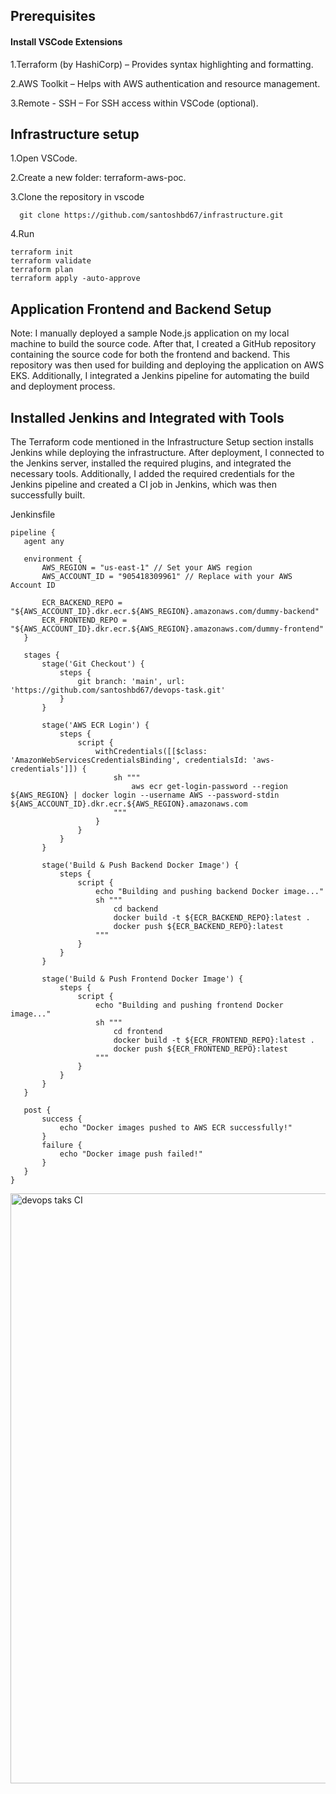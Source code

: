 ## Prerequisites

#### Install VSCode Extensions

1.Terraform (by HashiCorp) – Provides syntax highlighting and formatting.

2.AWS Toolkit – Helps with AWS authentication and resource management.

3.Remote - SSH – For SSH access within VSCode (optional).

## Infrastructure setup

1.Open VSCode.

2.Create a new folder: terraform-aws-poc.

3.Clone the repository in vscode
```
  git clone https://github.com/santoshbd67/infrastructure.git
```
4.Run 
```
terraform init
terraform validate
terraform plan
terraform apply -auto-approve
```

  ## Application Frontend and Backend Setup
Note: I manually deployed a sample Node.js application on my local machine to build the source code. After that, I created a GitHub repository containing the source code for both the frontend and backend. This repository was then used for building and deploying the application on AWS EKS. Additionally, I integrated a Jenkins pipeline for automating the build and deployment process.

## Installed Jenkins and Integrated with Tools
The Terraform code mentioned in the Infrastructure Setup section installs Jenkins while deploying the infrastructure. After deployment, I connected to the Jenkins server, installed the required plugins, and integrated the necessary tools. Additionally, I added the required credentials for the Jenkins pipeline and created a CI job in Jenkins, which was then successfully built.

 Jenkinsfile
 ```
pipeline {
    agent any

    environment {
        AWS_REGION = "us-east-1" // Set your AWS region
        AWS_ACCOUNT_ID = "905418309961" // Replace with your AWS Account ID

        ECR_BACKEND_REPO = "${AWS_ACCOUNT_ID}.dkr.ecr.${AWS_REGION}.amazonaws.com/dummy-backend"
        ECR_FRONTEND_REPO = "${AWS_ACCOUNT_ID}.dkr.ecr.${AWS_REGION}.amazonaws.com/dummy-frontend"
    }

    stages {
        stage('Git Checkout') {
            steps {
                git branch: 'main', url: 'https://github.com/santoshbd67/devops-task.git'
            }
        }

        stage('AWS ECR Login') {
            steps {
                script {
                    withCredentials([[$class: 'AmazonWebServicesCredentialsBinding', credentialsId: 'aws-credentials']]) {
                        sh """
                            aws ecr get-login-password --region ${AWS_REGION} | docker login --username AWS --password-stdin ${AWS_ACCOUNT_ID}.dkr.ecr.${AWS_REGION}.amazonaws.com
                        """
                    }
                }
            }
        }

        stage('Build & Push Backend Docker Image') {
            steps {
                script {
                    echo "Building and pushing backend Docker image..."
                    sh """
                        cd backend
                        docker build -t ${ECR_BACKEND_REPO}:latest .
                        docker push ${ECR_BACKEND_REPO}:latest
                    """
                }
            }
        }

        stage('Build & Push Frontend Docker Image') {
            steps {
                script {
                    echo "Building and pushing frontend Docker image..."
                    sh """
                        cd frontend
                        docker build -t ${ECR_FRONTEND_REPO}:latest .
                        docker push ${ECR_FRONTEND_REPO}:latest
                    """
                }
            }
        }
    }

    post {
        success {
            echo "Docker images pushed to AWS ECR successfully!"
        }
        failure {
            echo "Docker image push failed!"
        }
    }
}
```


<img width="944" alt="devops taks CI" src="https://github.com/user-attachments/assets/64ba5110-3ff2-40fb-8c8d-5e9160f5309b" />


